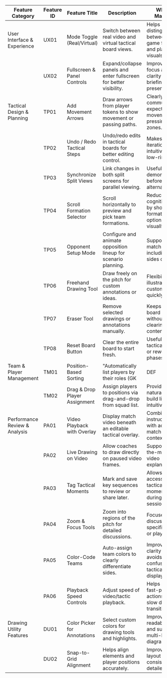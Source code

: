 | Feature Category | Feature ID | Feature Title | Description | Why It Matters | 
|---|---|---|---|---|
| User Interface & Experience | UX01 | Mode Toggle (Real/Virtual) | Switch between real video and virtual tactical board views. | Helps distinguish between real game footage and planning visuals. | 
|  | UX02 | Fullscreen & Panel Controls | Expand/collapse panels and enter fullscreen for better visibility. | Improves focus and clarity during briefings or presentations. | 
| Tactical Design & Planning | TP01 | Add Movement Arrows | Draw arrows from player tokens to show movement or passing paths. | Clearly communicates expected movements or pressing zones. | 
|  | TP02 | Undo / Redo Tactical Steps | Undo/redo edits in tactical boards for better editing control. | Makes tactical iteration intuitive and low-risk. | High |
|  | TP03 | Synchronize Split Views | Link changes in both split screens for parallel viewing. | Useful when demonstrating before/after or alternatives. | 
|  | TP04 | Scroll Formation Selector | Scroll horizontally to preview and pick team formations. | Reduces cognitive load by showing all formation options visually. | 
|  | TP05 | Opponent Setup Mode | Configure and animate opposition lineup for scenario planning. | Supports match prep by including both sides of play. | 
|  | TP06 | Freehand Drawing Tool | Draw freely on the pitch for custom annotations or ideas. | Flexibility to illustrate custom ideas quickly. | 
|  | TP07 | Eraser Tool | Remove selected drawings or annotations manually. | Keeps the board clean without clearing all content. | 
|  | TP08 | Reset Board Button | Clear the entire board to start fresh. | Useful during tactical drills or rework phases. | 
| Team & Player Management | TM01 | Position-Based Sorting | "Automatically list players by their roles (GK |  DEF |  etc.)." | Saves time when assigning roles during pre-match setup. | 
|  | TM02 | Drag & Drop Player Assignment | Assign players to positions via drag-and-drop from squad list. | Provides a natural way to build lineups intuitively. | 
| Performance Review & Analysis | PA01 | Video Playback with Overlay | Display match video beneath an editable tactical overlay. | Combines instruction with actual match context. | 
|  | PA02 | Live Drawing on Video | Allow coaches to draw directly on paused video frames. | Supports in-the-moment video explanation. | 
|  | PA03 | Tag Tactical Moments | Mark and save key sequences to review or share later. | Allows quick access to key tactical moments during a session. | 
|  | PA04 | Zoom & Focus Tools | Zoom into regions of the pitch for detailed discussions. | Focuses discussion on specific zones or plays. | 
|  | PA05 | Color-Code Teams | Auto-assign team colors to clearly differentiate sides. | Improves clarity and avoids confusion in tactical displays. | 
|  | PA06 | Playback Speed Controls | Adjust speed of video/tactic playback. | Helps review fast-paced actions or slow down transitions. | 
| Drawing Utility Features | DU01 | Color Picker for Annotations | Select custom colors for drawing tools and highlights. | Improves readability and supports multi-layered diagrams. | 
|  | DU02 | Snap-to-Grid Alignment | Helps align elements and player positions accurately. | Improves layout consistency in detailed plans. | 